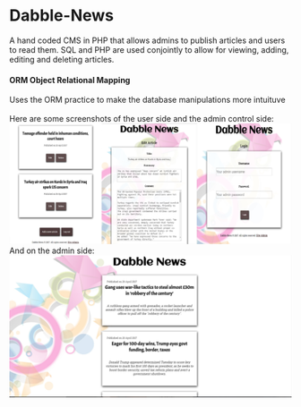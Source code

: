 # Dabble-News
A hand coded CMS in PHP that allows admins to publish articles and users to read them. 
SQL and PHP are used conjointly to allow for viewing, adding, editing and deleting articles.

#### ORM Object Relational Mapping
Uses the ORM practice to make the database manipulations more intuituve
<br><br>
Here are some screenshots of the user side and the admin control side:
![alt text](screens/screenshot1.jpg?raw=true "Screenshot")
<br>
And on the admin side:
![alt text](screens/screenshot2.jpg?raw=true "Screenshot")
